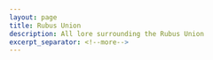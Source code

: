 ```yaml
---
layout: page
title: Rubus Union
description: All lore surrounding the Rubus Union
excerpt_separator: <!--more-->
---
```


<!-- the people that collect the cores and evenly spread the money Coretryss gets from Blionn (and other trade partners) to the adventurers; very "for the people by the people" place; also in charge of divvying supplies from Glacial Runs and giving them to sellers -->
